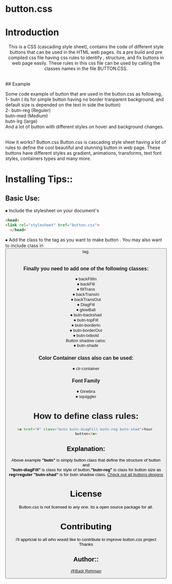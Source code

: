 # button.css
# Introduction
<center><p>This is a CSS (cascading style sheet), contains the code of different style buttons that can be used in the HTML web pages.
       its a pre build and pre compiled css file having css rules to identify , structure, and fix buttons in web page easily. These rules in this css file can be       used by calling the classes names in the file BUTTON.CSS.</p></center><br>
## Example
<p>Some code example of  button that are used in the button.css as following,<br>
                       1- butn ( its for simple button having no border tranparent background, and default size is depended on the text in side the button)<br>
                       2- butn-reg (Reguler) <br>
                           butn-med (Medium)<br>
                           butn-lrg (large)<br>
                 And a lot of button with different styles on hover and background changes.</p><br>
How it works?
Button.css
Button.css is cascading style sheet having a lot of rules to define the cool beautiful and stunning button in web page. These buttons have different styles as gradient, animations, transforms, text font styles, containers types and many more.

# Installing Tips::
## Basic Use:
⦁	Include the stylesheet on your document's <head><br>
```html
<head>
<link rel="stylesheet" href="button.css">
  </head> 
```
⦁	Add the class to the <a> tag as  you want to make button . You may also want to include class in <button> tag.<br>
<br>
### Finally you need to add one of the following classes: 
⦁	backFillIn<br>
⦁	backFill<br>
⦁	fillTrans<br>
⦁	backTransIn<br>
⦁	backTransOut<br>
⦁	DiagFill<br>
⦁	glowBall<br>
⦁	butn-backshad<br>
⦁	butn-topFill<br>
⦁	butn-borderIn<br>
⦁	butn-borderOut<br>
⦁	butn-txtbold<br>
Button shadow calss:<br>
⦁	butn-shade<br>
### Color Container class also can be used:
⦁	clr-container<br>
### Font Family
⦁	Ginebra<br>
⦁	squiggler<br>
# How to define class rules:
```html
<a href="#" class="butn butn-diagFill butn-reg butn-shad">Your 
button</a>
```
## Explanation:
Above example <strong>"butn"</strong> is simply button class that define the structure of button and<br>
<strong>"butn-diagFill"</strong> is class for style of button,<strong>"butn-reg"</strong> is class for button size as <strong>reg=reguler</strong> <strong>"butn-shad"</strong> is for butn shadow class.
<a href="#">Check out all buttons designs</a>

# License
 Button.css is not licensed to any one. its a open source package for all.

# Contributing
i'll appriciat to all who would like to contribute to improve button.css project<br>
Thanks<br>

## Author::
<a href="https://twitter.com/BadrRehman" target="_blank">@Badr Rehman</a>

